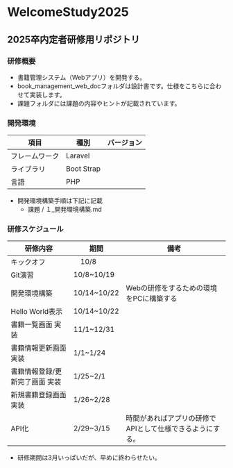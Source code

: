 # WelcomeStudy2025

## 2025卒内定者研修用リポジトリ

### 研修概要

- 書籍管理システム（Webアプリ）を開発する。
- book_management_web_docフォルダは設計書です。仕様をこちらに合わせて実装します。
- 課題フォルダには課題の内容やヒントが記載されています。

### 開発環境

| 項目 | 種別 | バージョン|
| --- | --- | --- |
|フレームワーク|Laravel||
|ライブラリ|Boot Strap||
|言語| PHP||

- 開発環境構築手順は下記に記載
  - 課題 / １_開発環境構築.md

### 研修スケジュール

| 研修内容 | 期間 | 備考|
| --- | --- | --- |
|キックオフ|　10/8||
|Git演習|10/8~10/19||
|開発環境構築|10/14~10/22|Webの研修をするための環境をPCに構築する　|
|Hello World表示|10/14~10/22||
|書籍一覧画面 実装|11/1~12/31||
|書籍情報更新画面 実装|1/1~1/24||
|書籍情報登録/更新完了画面 実装|1/25~2/1||
|新規書籍登録画面 実装|1/26~2/28||
|API化|2/29~3/15| 時間があればアプリの研修でAPIとして仕様できるようにする。|

- 研修期間は3月いっぱいだが、早めに終わらせたい。
